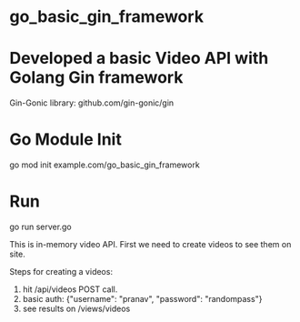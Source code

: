 # go_basic_gin_framework

# Developed a basic Video API with Golang Gin framework

Gin-Gonic library: github.com/gin-gonic/gin

# Go Module Init

go mod init example.com/go_basic_gin_framework


# Run

go run server.go

This is in-memory video API. First we need to create videos to see them on site.

Steps for creating a videos:

1. hit /api/videos POST call.
2. basic auth: {"username": "pranav", "password": "randompass"}
3. see results on /views/videos
